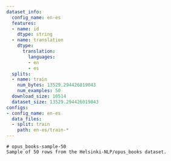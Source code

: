 ```yaml
---
dataset_info:
  config_name: en-es
  features:
  - name: id
    dtype: string
  - name: translation
    dtype:
      translation:
        languages:
        - en
        - es
  splits:
  - name: train
    num_bytes: 13529.294426019043
    num_examples: 50
  download_size: 10514
  dataset_size: 13529.294426019043
configs:
- config_name: en-es
  data_files:
  - split: train
    path: en-es/train-*
---
```




    # opus_books-sample-50
    Sample of 50 rows from the Helsinki-NLP/opus_books dataset.
    